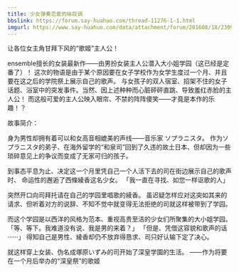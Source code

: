 ```yaml
---
title: 少女弹奏恋爱的咏叹调
bbslink: https://forum.say-huahuo.com/thread-11276-1-1.html
imgurl: https://www.say-huahuo.com/data/attachment/forum/201608/18/230936yfu1z5ul2mef1rg7.jpg
---
```


让各位女主角甘拜下风的“歌姬”主人公！

ensemble擅长的女装最新作——由男扮女装主人公潜入大小姐学园（这已经是定番了）！
 这次的物语是由于某个原因要在女子学校作为女学生度过一个月、并且要在这之后的学院祭上展示自己的歌声。
 与女孩子的双人宿室、招架不住的女子话题、浴室中的突发事件。当然、因上述种种而心脏砰砰直跳、导致羞红赤脸的主人公！
 而这般可爱的主人公映入眼帘、不禁的阵阵傻笑——才竟是本作的乐趣！？

故事简介：

身为男性却拥有着可以和女高音相媲美的声线——音乐家 ソプラニスタ。
 作为ソプラニスタ的弟子、在海外留学的“和泉司”回到了久违的故土日本、但却因为一些琐碎意见上的争议而变成了无家可归的孩子。

到事态平息为止、决定这一个月里凭自己一个人活下去的司在街边展示自己的歌声时、 命运性的邂逅了西條綾香这名少女。
 「我一直在寻找、如您一样讴歌的人」

突然开口向司拜托请在自己的学园里唱歌的綾香。
 虽迟疑怎样应对这突如其来的请求、但听着对方的说辞、不知不觉中就变得无法拒绝的司就这样被带到了学园。

而这个学园是以西洋的风格为范本、重视高贵至洁的少女们所聚集的大小姐学园。
 「等、等下。我难道没有说、我是男的来着？」
 「但是、凭借这容貌和歌声的话······」
 得知自己是男性、綾香却仍不放弃得恳求、司只好认输下定了决心。

就这样穿上女装、伪名成塚原いずみ的司开始了深皇学園的生活。
——作为将要在一个月后举办的“深皇祭”的歌姬<!--more-->
